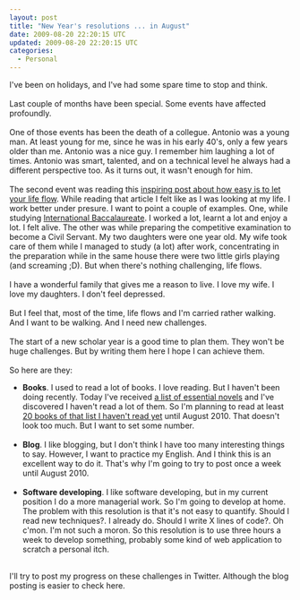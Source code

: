 ```yaml
---
layout: post
title: "New Year's resolutions ... in August"
date: 2009-08-20 22:20:15 UTC
updated: 2009-08-20 22:20:15 UTC
categories:
  - Personal
---
```


I've been on holidays, and I've had some spare time to stop and think.
<br /><br />
Last couple of months have been special. Some events have affected profoundly.
<br /><br />
One of those events has been the death of a collegue. Antonio was a young man. At least young for me, since he was in his early 40's, only a few years older than me. Antonio was a nice guy. I remember him laughing a lot of times. Antonio was smart, talented, and on a technical level he always had a different perspective too. As it turns out, it wasn't enough for him.
<br /><br />
The second event was reading this <a href="http://www.8164.org/complacency/">inspiring post about how easy is to let your life flow</a>. While reading that article I felt like as I was looking at my life. I work better under presure. I want to point a couple of examples. One, while studying <a href="http://www.ibo.org/">International Baccalaureate</a>. I worked a lot, learnt a lot and enjoy a lot. I felt alive. The other was while preparing the competitive examination to become a Civil Servant. My two daughters were one year old. My wife took care of them while I managed to study (a lot) after work, concentrating in the preparation while in the same house there were two little girls playing (and screaming ;D). But when there's nothing challenging, life flows.
<br /><br />
I have a wonderful family that gives me a reason to live. I love my wife. I love my daughters. I don't feel depressed.
<br /><br />
But I feel that, most of the time, life flows and I'm carried rather walking. And I want to be walking. And I need new challenges.
<br /><br />
The start of a new scholar year is a good time to plan them. They won't be huge challenges. But by writing them here I hope I can achieve them.
<br /><br />
So here are they:<br /><ul><li><b>Books</b>. I used to read a lot of books. I love reading. But I haven't been doing recently. Today I've received <a href="http://www.gentedigital.es/blogs/gentedeinternet/32/blog-post/2383/101-libros-para-leer-antes-de-morir/">a list of essential novels</a> and I've discovered I haven't read a lot of them. So I'm planning to read at least <a href="http://spreadsheets.google.com/pub?key=tfv_BSQr4aHx8GPY6rAoGiQ&single=true&gid=0&output=html">20 books of that list I haven't read yet</a> until August 2010. That doesn't look too much. But I want to set some number.</li><br /><li><b>Blog</b>. I like blogging, but I don't think I have too many interesting things to say. However, I want to practice my English. And I think this is an excellent way to do it. That's why I'm going to try to post once a week until August 2010.</li><br /><li><b>Software developing</b>. I like software developing, but in my current position I do a more managerial work. So I'm going to develop at home. The problem with this resolution is that it's not easy to quantify. Should I read new techniques?. I already do. Should I write X lines of code?. Oh c'mon. I'm not such a moron. So this resolution is to use three hours a week to develop something, probably some kind of web application to scratch a personal itch.</li></ul><br />I'll try to post my progress on these challenges in Twitter. Although the blog posting is easier to check here.
